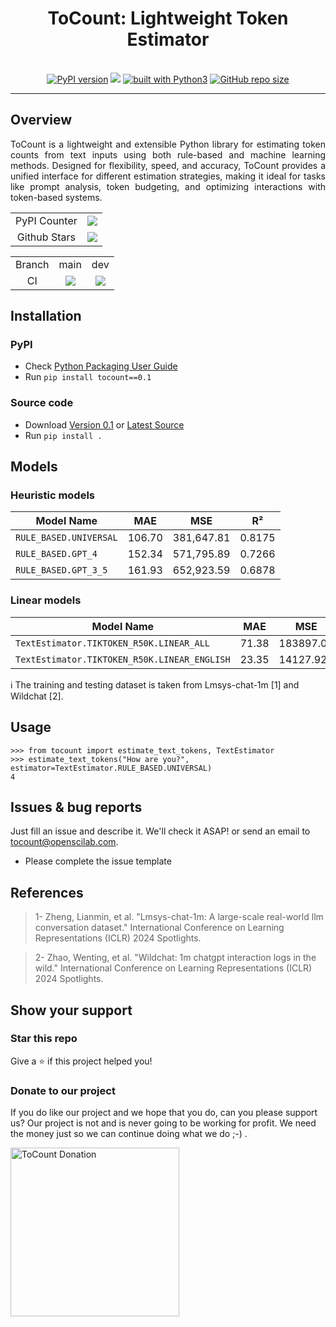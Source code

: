 <div align="center">
    <h1>ToCount: Lightweight Token Estimator</h1>
    <br/>
    <a href="https://badge.fury.io/py/tocount"><img src="https://badge.fury.io/py/tocount.svg" alt="PyPI version"></a>
    <a href="https://codecov.io/gh/openscilab/tocount"><img src="https://codecov.io/gh/openscilab/tocount/branch/dev/graph/badge.svg?token=T9T0EPB3V2"></a>
    <a href="https://www.python.org/"><img src="https://img.shields.io/badge/built%20with-Python3-green.svg" alt="built with Python3"></a>
    <a href="https://github.com/openscilab/tocount"><img alt="GitHub repo size" src="https://img.shields.io/github/repo-size/openscilab/tocount"></a>
</div>

----------


## Overview
<p align="justify">
ToCount is a lightweight and extensible Python library for estimating token counts from text inputs using both rule-based and machine learning methods. Designed for flexibility, speed, and accuracy, ToCount provides a unified interface for different estimation strategies, making it ideal for tasks like prompt analysis, token budgeting, and optimizing interactions with token-based systems.
</p>

<table>
    <tr>
        <td align="center">PyPI Counter</td>
        <td align="center">
            <a href="https://pepy.tech/projects/tocount">
                <img src="https://static.pepy.tech/badge/tocount">
            </a>
        </td>
    </tr>
    <tr>
        <td align="center">Github Stars</td>
        <td align="center">
            <a href="https://github.com/openscilab/tocount">
                <img src="https://img.shields.io/github/stars/openscilab/tocount.svg?style=social&label=Stars">
            </a>
        </td>
    </tr>
</table>
<table>
    <tr> 
        <td align="center">Branch</td>
        <td align="center">main</td>
        <td align="center">dev</td>
    </tr>
    <tr>
        <td align="center">CI</td>
        <td align="center">
            <img src="https://github.com/openscilab/tocount/actions/workflows/test.yml/badge.svg?branch=main">
        </td>
        <td align="center">
            <img src="https://github.com/openscilab/tocount/actions/workflows/test.yml/badge.svg?branch=dev">
            </td>
    </tr>
</table>


## Installation

### PyPI
- Check [Python Packaging User Guide](https://packaging.python.org/installing/)
- Run `pip install tocount==0.1`
### Source code
- Download [Version 0.1](https://github.com/openscilab/tocount/archive/v0.1.zip) or [Latest Source](https://github.com/openscilab/tocount/archive/dev.zip)
- Run `pip install .`

## Models

### Heuristic models

| Model Name                 |   MAE   |     MSE     |   R²   |
|----------------------------|---------|-------------|--------|
| `RULE_BASED.UNIVERSAL`     | 106.70  | 381,647.81  | 0.8175 |
| `RULE_BASED.GPT_4`         | 152.34  | 571,795.89  | 0.7266 |
| `RULE_BASED.GPT_3_5`       | 161.93  | 652,923.59  | 0.6878 |

### Linear models

| Model Name                                      |   MAE   |     MSE     |   R²   |
|-------------------------------------------------|---------|-------------|--------|
| `TextEstimator.TIKTOKEN_R50K.LINEAR_ALL`        |  71.38  |  183897.01  | 0.8941 |
| `TextEstimator.TIKTOKEN_R50K.LINEAR_ENGLISH`    |  23.35  |  14127.92   | 0.9887 |


ℹ️ The training and testing dataset is taken from Lmsys-chat-1m [1] and Wildchat [2].

## Usage

```pycon
>>> from tocount import estimate_text_tokens, TextEstimator
>>> estimate_text_tokens("How are you?", estimator=TextEstimator.RULE_BASED.UNIVERSAL)
4
```

## Issues & bug reports

Just fill an issue and describe it. We'll check it ASAP! or send an email to [tocount@openscilab.com](mailto:tocount@openscilab.com "tocount@openscilab.com"). 

- Please complete the issue template

## References

<blockquote>1- Zheng, Lianmin, et al. "Lmsys-chat-1m: A large-scale real-world llm conversation dataset." International Conference on Learning Representations (ICLR) 2024 Spotlights.</blockquote>

<blockquote>2- Zhao, Wenting, et al. "Wildchat: 1m chatgpt interaction logs in the wild." International Conference on Learning Representations (ICLR) 2024 Spotlights.</blockquote>

## Show your support


### Star this repo

Give a ⭐️ if this project helped you!

### Donate to our project
If you do like our project and we hope that you do, can you please support us? Our project is not and is never going to be working for profit. We need the money just so we can continue doing what we do ;-) .			

<a href="https://openscilab.com/#donation" target="_blank"><img src="https://github.com/openscilab/tocount/raw/main/otherfiles/donation.png" width="270" alt="ToCount Donation"></a>
